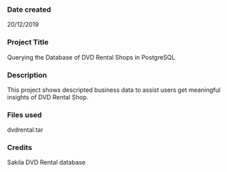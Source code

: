 ### Date created
20/12/2019

### Project Title
Querying the Database of DVD Rental Shops in PostgreSQL

### Description
This project shows descripted business data to assist users get meaningful insights of DVD Rental Shop.

### Files used
dvdrental.tar
### Credits
Sakila DVD Rental database
